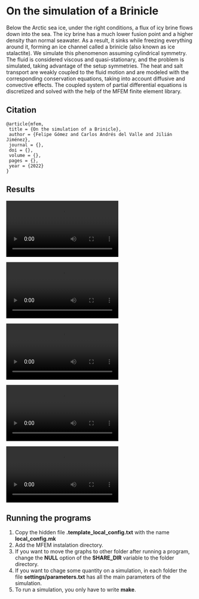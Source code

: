 # On the simulation of a Brinicle

Below the Arctic sea ice, under the right conditions, a flux of icy brine flows down into the sea. The icy brine has a much lower fusion point and a higher density than normal seawater. As a result, it sinks while freezing everything around it, forming an ice channel called a brinicle (also known as ice stalactite). We simulate this phenomenon assuming cylindrical symmetry. The fluid is considered viscous and quasi-stationary, and the problem is simulated, taking advantage of the setup symmetries. The heat and salt transport are weakly coupled to the fluid motion and are modeled with the corresponding conservation equations, taking into account diffusive and convective effects. The coupled system of partial differential equations is discretized and solved with the help of the MFEM finite element library. 

## Citation

```
@article{mfem,
 title = {On the simulation of a Brinicle},
 author = {Felipe Gómez and Carlos Andrés del Valle and Jilián Jiménez},
 journal = {},
 doi = {},
 volume = {},
 pages = {},
 year = {2022}
}
```

## Results

![til](https://github.com/fegomezl/Brinicle/tree/main/animations/100.mp4)

![til](https://github.com/fegomezl/Brinicle/tree/main/animations/200.mp4)

![til](https://github.com/fegomezl/Brinicle/tree/main/animations/300.mp4)

![til](https://github.com/fegomezl/Brinicle/tree/main/animations/400.mp4)

![til](https://github.com/fegomezl/Brinicle/tree/main/animations/500.mp4)

## Running the programs

1. Copy the hidden file **.template\_local\_config.txt** with the name **local\_config.mk**
2. Add the MFEM instalation directory.
3. If you want to move the graphs to other folder after running a program, change the **NULL** option of the **SHARE\_DIR** variable to the folder directory.
4. If you want to chage some quantity on a simulation, in each folder the file **settings/parameters.txt** has all the main parameters of the simulation.
5. To run a simulation, you only have to write **make**.

